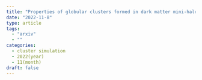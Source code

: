 ```yaml
---
title: "Properties of globular clusters formed in dark matter mini-halos"
date: "2022-11-8"
type: article
tags:
  - "arxiv"
  - ""
categories:
  - cluster simulation
  - 2022(year)
  - 11(month)
draft: false
---
```


> 